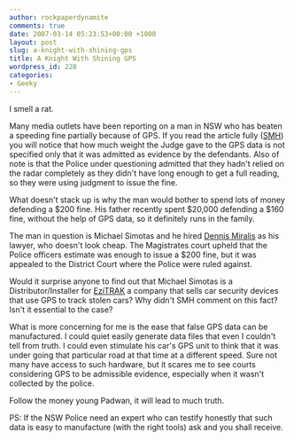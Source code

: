 ```yaml
---
author: rockpaperdynamite
comments: true
date: 2007-03-14 05:23:53+00:00 +1000
layout: post
slug: a-knight-with-shining-gps
title: A Knight With Shining GPS
wordpress_id: 228
categories:
- Geeky
---
```


I smell a rat.

Many media outlets have been reporting on a man in NSW who has beaten a speeding fine partially because of GPS. If you read the article fully ([SMH](http://www.smh.com.au/news/national/father-and-son-stick-to-guns-to-prove-radar-wrong/2007/03/11/1173548023012.html)) you will notice that how much weight the Judge gave to the GPS data is not specified only that it was admitted as evidence by the defendants. Also of note is that the Police under questioning admitted that they hadn't relied on the radar completely as they didn't have long enough to get a full reading, so they were using judgment to issue the fine.

What doesn't stack up is why the man would bother to spend lots of money defending a $200 fine. His father recently spent $20,000 defending a $160 fine, without the help of GPS data, so it definitely runs in the family.<!-- more -->

The man in question is Michael Simotas and he hired [Dennis Miralis](http://www.notguilty.com.au/web/lawyer_1438.htm) as his lawyer, who doesn't look cheap. The Magistrates court upheld that the Police officers estimate was enough to issue a $200 fine, but it was appealed to the District Court where the Police were ruled against.

Would it surprise anyone to find out that Michael Simotas is a Distributor/Installer for [EziTRAK](http://www.ezitrak.com.au/aa-dist_nsw.htm) a company that sells car security devices that use GPS to track stolen cars? Why didn't SMH comment on this fact? Isn't it essential to the case?

What is more concerning for me is the ease that false GPS data can be manufactured. I could quiet easily generate data files that even I couldn't tell from truth. I could even stimulate his car's GPS unit to think that it was under going that particular road at that time at a different speed. Sure not many have access to such hardware, but it scares me to see courts considering GPS to be admissible evidence, especially when it wasn't collected by the police.

Follow the money young Padwan, it will lead to much truth.

PS: If the NSW Police need an expert who can testify honestly that such data is easy to manufacture (with the right tools) ask and you shall receive.
